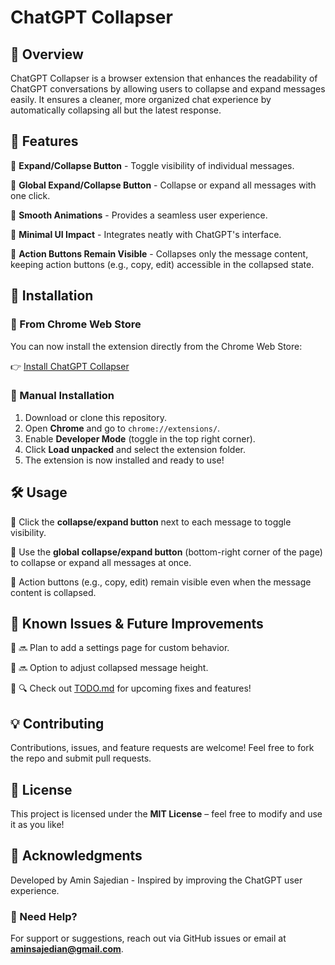 # ChatGPT Collapser

## 📌 Overview
ChatGPT Collapser is a browser extension that enhances the readability of ChatGPT conversations by allowing users to collapse and expand messages easily. It ensures a cleaner, more organized chat experience by automatically collapsing all but the latest response.

## 🚀 Features
🔹 **Expand/Collapse Button** - Toggle visibility of individual messages.

🔹 **Global Expand/Collapse Button** - Collapse or expand all messages with one click.

🔹 **Smooth Animations** - Provides a seamless user experience.

🔹 **Minimal UI Impact** - Integrates neatly with ChatGPT's interface.

🔹 **Action Buttons Remain Visible** - Collapses only the message content, keeping action buttons (e.g., copy, edit) accessible in the collapsed state.

## 📂 Installation
### 🔹 From Chrome Web Store
You can now install the extension directly from the Chrome Web Store:

👉 [Install ChatGPT Collapser](https://chromewebstore.google.com/detail/chatgpt-collapser/hjbglkiekaffnakephlkikchbfacdchb)

### 🔹 Manual Installation
1. Download or clone this repository.
2. Open **Chrome** and go to `chrome://extensions/`.
3. Enable **Developer Mode** (toggle in the top right corner).
4. Click **Load unpacked** and select the extension folder.
5. The extension is now installed and ready to use!

## 🛠️ Usage
🔹 Click the **collapse/expand button** next to each message to toggle visibility.

🔹 Use the **global collapse/expand button** (bottom-right corner of the page) to collapse or expand all messages at once.

🔹 Action buttons (e.g., copy, edit) remain visible even when the message content is collapsed.

## 📝 Known Issues & Future Improvements
🔹 🔜 Plan to add a settings page for custom behavior.

🔹 🔜 Option to adjust collapsed message height.

🔹 🔍 Check out [TODO.md](TODO.md) for upcoming fixes and features!

## 💡 Contributing
Contributions, issues, and feature requests are welcome! Feel free to fork the repo and submit pull requests.

## 📜 License
This project is licensed under the **MIT License** – feel free to modify and use it as you like!

## 🙌 Acknowledgments
Developed by Amin Sajedian - Inspired by improving the ChatGPT user experience.

### 📧 Need Help?
For support or suggestions, reach out via GitHub issues or email at **aminsajedian@gmail.com**.